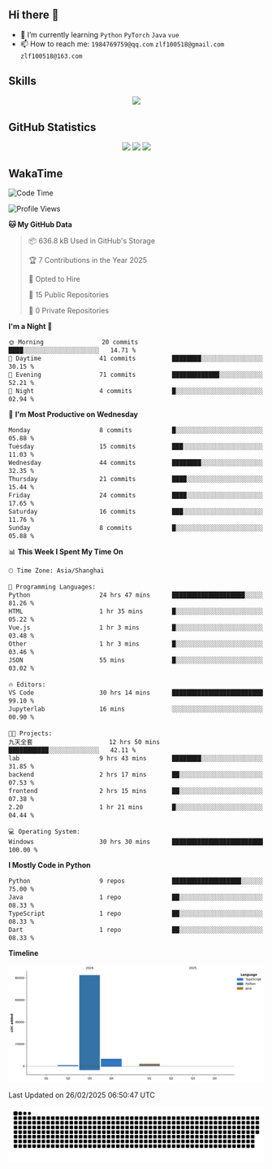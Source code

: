 ## Hi there 👋

- 🌱 I’m currently learning `Python` `PyTorch` `Java` `vue`
- 📫 How to reach me: `1984769759@qq.com` `zlf100518@gmail.com` `zlf100518@163.com`

## Skills
<div align="center"> <img src="https://skillicons.dev/icons?i=python,linux,git,github,html,css,js,ts" /> </div>

## GitHub Statistics

<div align="center">
  <img src="https://github-readme-stats.vercel.app/api?username=CloudSwordSage&show_icons=true&theme=tokyonight" />
  <img src="https://github-readme-stats.vercel.app/api/top-langs/?username=CloudSwordSage&show_icons=true&theme=tokyonight" />
  <img src="https://github-readme-activity-graph.vercel.app/graph?username=CloudSwordSage&theme=xcode" />
</div>

## WakaTime

<!--START_SECTION:waka-->
![Code Time](http://img.shields.io/badge/Code%20Time-449%20hrs%2017%20mins-blue)

![Profile Views](http://img.shields.io/badge/Profile%20Views-0-blue)

**🐱 My GitHub Data** 

> 📦 636.8 kB Used in GitHub's Storage 
 > 
> 🏆 7 Contributions in the Year 2025
 > 
> 💼 Opted to Hire
 > 
> 📜 15 Public Repositories 
 > 
> 🔑 0 Private Repositories 
 > 
**I'm a Night 🦉** 

```text
🌞 Morning                20 commits          ████░░░░░░░░░░░░░░░░░░░░░   14.71 % 
🌆 Daytime                41 commits          ████████░░░░░░░░░░░░░░░░░   30.15 % 
🌃 Evening                71 commits          █████████████░░░░░░░░░░░░   52.21 % 
🌙 Night                  4 commits           █░░░░░░░░░░░░░░░░░░░░░░░░   02.94 % 
```
📅 **I'm Most Productive on Wednesday** 

```text
Monday                   8 commits           █░░░░░░░░░░░░░░░░░░░░░░░░   05.88 % 
Tuesday                  15 commits          ███░░░░░░░░░░░░░░░░░░░░░░   11.03 % 
Wednesday                44 commits          ████████░░░░░░░░░░░░░░░░░   32.35 % 
Thursday                 21 commits          ████░░░░░░░░░░░░░░░░░░░░░   15.44 % 
Friday                   24 commits          ████░░░░░░░░░░░░░░░░░░░░░   17.65 % 
Saturday                 16 commits          ███░░░░░░░░░░░░░░░░░░░░░░   11.76 % 
Sunday                   8 commits           █░░░░░░░░░░░░░░░░░░░░░░░░   05.88 % 
```


📊 **This Week I Spent My Time On** 

```text
🕑︎ Time Zone: Asia/Shanghai

💬 Programming Languages: 
Python                   24 hrs 47 mins      ████████████████████░░░░░   81.26 % 
HTML                     1 hr 35 mins        █░░░░░░░░░░░░░░░░░░░░░░░░   05.22 % 
Vue.js                   1 hr 3 mins         █░░░░░░░░░░░░░░░░░░░░░░░░   03.48 % 
Other                    1 hr 3 mins         █░░░░░░░░░░░░░░░░░░░░░░░░   03.46 % 
JSON                     55 mins             █░░░░░░░░░░░░░░░░░░░░░░░░   03.02 % 

🔥 Editors: 
VS Code                  30 hrs 14 mins      █████████████████████████   99.10 % 
Jupyterlab               16 mins             ░░░░░░░░░░░░░░░░░░░░░░░░░   00.90 % 

🐱‍💻 Projects: 
九天全套                     12 hrs 50 mins      ███████████░░░░░░░░░░░░░░   42.11 % 
lab                      9 hrs 43 mins       ████████░░░░░░░░░░░░░░░░░   31.85 % 
backend                  2 hrs 17 mins       ██░░░░░░░░░░░░░░░░░░░░░░░   07.53 % 
frontend                 2 hrs 15 mins       ██░░░░░░░░░░░░░░░░░░░░░░░   07.38 % 
2.20                     1 hr 21 mins        █░░░░░░░░░░░░░░░░░░░░░░░░   04.44 % 

💻 Operating System: 
Windows                  30 hrs 30 mins      █████████████████████████   100.00 % 
```

**I Mostly Code in Python** 

```text
Python                   9 repos             ███████████████████░░░░░░   75.00 % 
Java                     1 repo              ██░░░░░░░░░░░░░░░░░░░░░░░   08.33 % 
TypeScript               1 repo              ██░░░░░░░░░░░░░░░░░░░░░░░   08.33 % 
Dart                     1 repo              ██░░░░░░░░░░░░░░░░░░░░░░░   08.33 % 
```



**Timeline**

![Lines of Code chart](https://raw.githubusercontent.com/CloudSwordSage/CloudSwordSage/main/assets/bar_graph.png)


 Last Updated on 26/02/2025 06:50:47 UTC
<!--END_SECTION:waka-->

<div align="center"><img src="./assets/github-snake-dark.svg" /></div>
